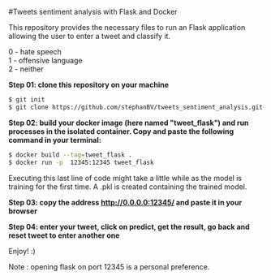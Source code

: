 #Tweets sentiment analysis with Flask and Docker

This repository provides the necessary files to run an Flask application allowing the user to enter a tweet and classify it.

0 - hate speech \
1 - offensive  language \
2 - neither

**Step 01: clone this repository on your machine**
```bash
$ git init
$ git clone https://github.com/stephanBV/tweets_sentiment_analysis.git
```
**Step 02: build your docker image (here named "tweet_flask") and run processes in the isolated container. Copy and paste the following command in your terminal:** 
```bash
$ docker build --tag=tweet_flask .          
$ docker run -p  12345:12345 tweet_flask
```
Executing this last line of code might take a little while as the model is training for the first time. A .pkl is created containing the trained model.

**Step 03: copy the address http://0.0.0.0:12345/ and paste it in your browser**

**Step 04: enter your tweet, click on predict, get the result, go back and reset tweet to enter another one**

Enjoy! :)

Note : opening flask on port 12345 is a personal preference.

